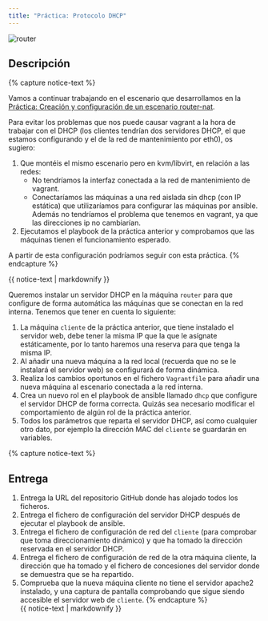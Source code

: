 ```yaml
---
title: "Práctica: Protocolo DHCP"
---
```


![router](img/router.png)

## Descripción

{% capture notice-text %}

Vamos a continuar trabajando en el escenario que desarrollamos en la [Práctica: Creación y configuración de un escenario router-nat](https://fp.josedomingo.org/sri2223/1_iac/practica.html).

Para evitar los problemas que nos puede causar vagrant a la hora de trabajar con el DHCP (los clientes tendrían dos servidores DHCP, el que estamos configurando y el de la red de mantenimiento por eth0), os sugiero:

1. Que montéis el mismo escenario pero en kvm/libvirt, en relación a las redes:
	* No tendríamos la interfaz conectada a la red de mantenimiento de vagrant.
	* Conectaríamos las máquinas a una red aislada sin dhcp (con IP estática) que utilizaríamos para configurar las máquinas por ansible. Además no tendríamos el problema que tenemos en vagrant, ya que las direcciones ip no cambiarían.
2. Ejecutamos el playbook de la práctica anterior y comprobamos que las máquinas tienen el funcionamiento esperado.

A partir de esta configuración podríamos seguir con esta práctica.
{% endcapture %}<div class="notice--warning">{{ notice-text | markdownify }}</div>

Queremos instalar un servidor DHCP en la máquina `router` para que configure de forma automática las máquinas que se conectan en la red interna. Tenemos que tener en cuenta lo siguiente:

1. La máquina `cliente` de la práctica anterior, que tiene instalado el servidor web, debe tener la misma IP que la que le asígnate estáticamente, por lo tanto haremos una reserva para que tenga la misma IP.
2. Al añadir una nueva máquina a la red local (recuerda que no se le instalará el servidor web) se configurará de forma dinámica.
3. Realiza los cambios oportunos en el fichero `Vagrantfile` para añadir una nueva máquina al escenario conectada a la red interna.
4. Crea un nuevo rol en el playbook de ansible llamado `dhcp` que configure el servidor DHCP de forma correcta. Quizás sea necesario modificar el comportamiento de algún rol de la práctica anterior.
5. Todos los parámetros que reparta el servidor DHCP, así como cualquier otro dato, por ejemplo la dirección MAC del `cliente` se guardarán en variables.

{% capture notice-text %}
## Entrega

1. Entrega la URL del repositorio GitHub donde has alojado todos los ficheros.
2. Entrega el fichero de configuración del servidor DHCP después de ejecutar el playbook de ansible.
3. Entrega el fichero de configuración de red del `cliente` (para comprobar que toma direccionamiento dinámico) y que ha tomado la dirección reservada en el servidor DHCP.
4. Entrega el fichero de configuración de red de la otra máquina cliente, la dirección que ha tomado y el fichero de concesiones del servidor donde se demuestra que se ha repartido.
5. Comprueba que la nueva máquina cliente no tiene el servidor apache2 instalado, y una captura de pantalla comprobando que sigue siendo accesible el servidor web de `cliente`.
{% endcapture %}<div class="notice--info">{{ notice-text | markdownify }}</div>


